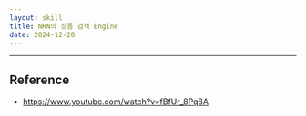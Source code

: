 ```yaml
---
layout: skill
title: NHN의 상품 검색 Engine
date: 2024-12-20
---
```










---




## Reference

- <https://www.youtube.com/watch?v=fBfUr_8Pq8A>